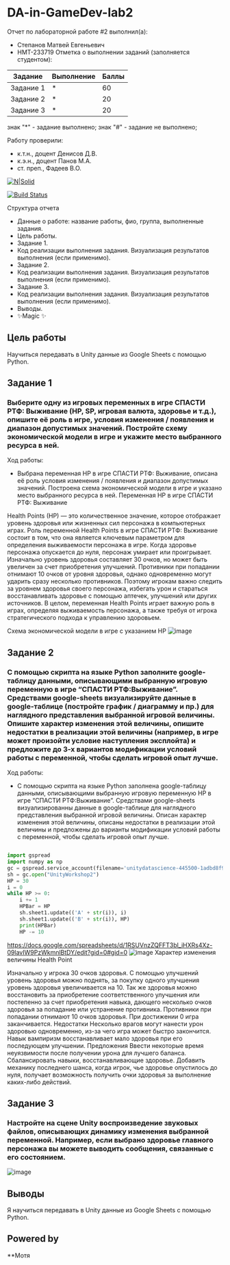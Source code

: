 # DA-in-GameDev-lab2
Отчет по лабораторной работе #2 выполнил(а):
- Степанов Матвей Евгеньевич
- НМТ-233719
Отметка о выполнении заданий (заполняется студентом):

| Задание | Выполнение | Баллы |
| ------ | ------ | ------ |
| Задание 1 | * | 60 |
| Задание 2 | * | 20 |
| Задание 3 | * | 20 |

знак "*" - задание выполнено; знак "#" - задание не выполнено;

Работу проверили:
- к.т.н., доцент Денисов Д.В.
- к.э.н., доцент Панов М.А.
- ст. преп., Фадеев В.О.

[![N|Solid](https://cldup.com/dTxpPi9lDf.thumb.png)](https://nodesource.com/products/nsolid)

[![Build Status](https://travis-ci.org/joemccann/dillinger.svg?branch=master)](https://travis-ci.org/joemccann/dillinger)

Структура отчета

- Данные о работе: название работы, фио, группа, выполненные задания.
- Цель работы.
- Задание 1.
- Код реализации выполнения задания. Визуализация результатов выполнения (если применимо).
- Задание 2.
- Код реализации выполнения задания. Визуализация результатов выполнения (если применимо).
- Задание 3.
- Код реализации выполнения задания. Визуализация результатов выполнения (если применимо).
- Выводы.
- ✨Magic ✨

## Цель работы
Научиться передавать в Unity данные из Google Sheets с помощью Python.

## Задание 1
###  Выберите одну из игровых переменных в игре СПАСТИ РТФ: Выживание (HP, SP, игровая валюта, здоровье и т.д.), опишите её роль в игре, условия изменения / появления и диапазон допустимых значений. Постройте схему экономической модели в игре и укажите место выбранного ресурса в ней.
Ход работы:
- Выбрана переменная HP в игре СПАСТИ РТФ: Выживание, описана её роль условия изменения / появления и диапазон допустимых значений. Построена схема экономической модели в игре и указано место выбранного ресурса в ней.
Переменная HP в игре СПАСТИ РТФ: Выживание

Health Points (HP) — это количественное значение, которое отображает уровень здоровья или жизненных сил персонажа в компьютерных играх. 
Роль переменной Health Points в игре СПАСТИ РТФ: Выживание состоит в том, что она является ключевым параметром для определения выживаемости персонажа в игре. Когда здоровье персонажа опускается до нуля, персонаж умирает или проигрывает. Изначально уровень здоровья составляет 30 очков, но может быть увеличен за счет приобретения улучшений. Противники при попадании отнимают 10 очков от уровня здоровья, однако одновременно могут ударить сразу несколько противников. Поэтому игрокам важно следить за уровнем здоровья своего персонажа, избегать урон и стараться восстанавливать здоровье с помощью аптечек, улучшений или других источников. 
В целом, переменная Health Points играет важную роль в играх, определяя выживаемость персонажа, а также требуя от игрока стратегического подхода к управлению здоровьем.

Схема экономической модели в игре с указанием HP
![image](https://github.com/user-attachments/assets/466d4c7f-3f26-4508-895d-b2eda26ac6a4)


## Задание 2
### С помощью скрипта на языке Python заполните google-таблицу данными, описывающими выбранную игровую переменную в игре “СПАСТИ РТФ:Выживание”. Средствами google-sheets визуализируйте данные в google-таблице (постройте график / диаграмму и пр.) для наглядного представления выбранной игровой величины. Опишите характер изменения этой величины, опишите недостатки в реализации этой величины (например, в игре может произойти условие наступления эксплойта) и предложите до 3-х вариантов модификации условий работы с переменной, чтобы сделать игровой опыт лучше.
Ход работы: 
- С помощью скрипта на языке Python заполнена google-таблицу данными, описывающими выбранную игровую переменную HP в игре “СПАСТИ РТФ:Выживание”. Средствами google-sheets визуализированны данные в google-таблице для наглядного представления выбранной игровой величины. Описан характер изменения этой величины, описаны недостатки в реализации этой величины и предложены до варианты модификации условий работы с переменной, чтобы сделать игровой опыт лучше.

```py

import gspread
import numpy as np
gc = gspread.service_account(filename='unitydatascience-445500-1adbd8f9b4f1.json')
sh = gc.open("UnityWorkshop2")
HP = 30
i = 0
while HP >= 0:
    i += 1
    HPBar = HP
    sh.sheet1.update(('A' + str(i)), i)
    sh.sheet1.update(('B' + str(i)), HP)
    print(HPBar)
    HP -= 10
```
https://docs.google.com/spreadsheets/d/1RSUVnzZQFFT3bl_iHXRs4Xz-09lavIW9PzWkmnlBtDY/edit?gid=0#gid=0
![image](https://github.com/user-attachments/assets/0ec8161d-608b-473c-8dac-3bf29285ffea)
Характер изменения величины Health Point

Изначально у игрока 30 очков здоровья. С помощью улучшений уровень здоровья можно поднять, за покупку одного улучшения уровень здоровья увеличивается на 10. Так же здоровья можно восстановить за приобретение соответственного улучшения или постепенно за счет приобретения навыка, дающего несколько очков здоровья за попадание или устранение противника. Противники при попадании отнимают 10 очков здоровья. При достижении 0 игра заканчивается.
Недостатки
Несколько врагов могут нанести урон здоровью одновременно, из-за чего игра может быстро закончится. Навык вампиризм восстанавливает мало здоровья при его последующем улучшении.
Предложения
Ввести некоторые время неуязвимости после получении урона для лучшего баланса.
Сбалансировать навыки, восстанавливающие здоровье.
Добавить механику последнего шанса, когда игрок, чье здоровье опустилось до нуля, получает возможность получить очки здоровья за выполнение каких-либо действий.

## Задание 3
### Настройте на сцене Unity воспроизведение звуковых файлов, описывающих динамику изменения выбранной переменной. Например, если выбрано здоровье главного персонажа вы можете выводить сообщения, связанные с его состоянием.
![image](https://github.com/user-attachments/assets/57243775-0eb3-4a9f-9972-ee0d4cdc5353)

## Выводы
Я научиться передавать в Unity данные из Google Sheets с помощью Python.
## Powered by

**Мотя
